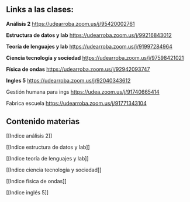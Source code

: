 
<h2><b>Links a las clases:</b></h2>

<b>Análisis 2</b> https://udearroba.zoom.us/j/95420002761

<b>Estructura de datos y lab</b> https://udearroba.zoom.us/j/99216843012

<b>Teoría de lenguajes y lab</b> https://udearroba.zoom.us/j/91997284964

<b>Ciencia tecnología y sociedad</b> https://udearroba.zoom.us/j/97598421021

<b>Física de ondas</b> https://udearroba.zoom.us/j/92942093747

<b>Ingles 5</b> https://udearroba.zoom.us/j/92040343612

Gestión humana para ings https://udea.zoom.us/j/91740665414

Fabrica escuela https://udearroba.zoom.us/j/91771343104

<h2><b>Contenido materias</b></h2>
[[Indice análisis 2]]

[[Indice estructura de datos y lab]]

[[Indice teoría de lenguajes y lab]]

[[Indice ciencia tecnología y sociedad]]

[[Indice física de ondas]]

[[Indice inglés 5]]




